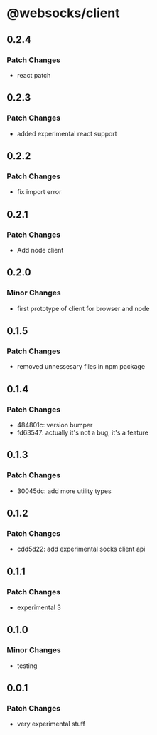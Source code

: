 # @websocks/client

## 0.2.4

### Patch Changes

- react patch

## 0.2.3

### Patch Changes

- added experimental react support

## 0.2.2

### Patch Changes

- fix import error

## 0.2.1

### Patch Changes

- Add node client

## 0.2.0

### Minor Changes

- first prototype of client for browser and node

## 0.1.5

### Patch Changes

- removed unnessesary files in npm package

## 0.1.4

### Patch Changes

- 484801c: version bumper
- fd63547: actually it's not a bug, it's a feature

## 0.1.3

### Patch Changes

- 30045dc: add more utility types

## 0.1.2

### Patch Changes

- cdd5d22: add experimental socks client api

## 0.1.1

### Patch Changes

- experimental 3

## 0.1.0

### Minor Changes

- testing

## 0.0.1

### Patch Changes

- very experimental stuff
